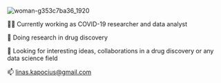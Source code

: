 
![woman-g353c7ba36_1920](https://user-images.githubusercontent.com/68922285/188275446-9bd3db58-8c5c-4dc7-916c-14d3b6bd3f99.jpg)

👨‍🔬 Currently working as COVID-19 researcher and data analyst

🔬 Doing research in drug discovery

🤔 Looking for interesting ideas, collaborations in a drug discovery or any data science field


📫 linas.kapocius@gmail.com

